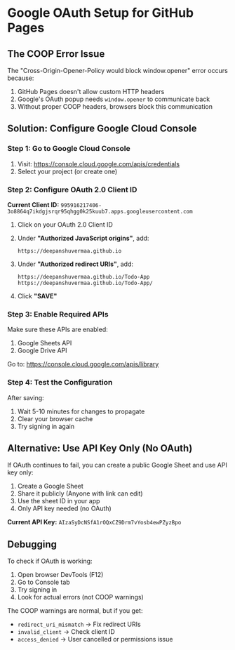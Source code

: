 # Google OAuth Setup for GitHub Pages

## The COOP Error Issue

The "Cross-Origin-Opener-Policy would block window.opener" error occurs because:
1. GitHub Pages doesn't allow custom HTTP headers
2. Google's OAuth popup needs `window.opener` to communicate back
3. Without proper COOP headers, browsers block this communication

## Solution: Configure Google Cloud Console

### Step 1: Go to Google Cloud Console
1. Visit: https://console.cloud.google.com/apis/credentials
2. Select your project (or create one)

### Step 2: Configure OAuth 2.0 Client ID

**Current Client ID:** `995916217406-3o8864q7ikdgjsrqr95qhgg0k25kuub7.apps.googleusercontent.com`

1. Click on your OAuth 2.0 Client ID
2. Under **"Authorized JavaScript origins"**, add:
   ```
   https://deepanshuvermaa.github.io
   ```

3. Under **"Authorized redirect URIs"**, add:
   ```
   https://deepanshuvermaa.github.io/Todo-App
   https://deepanshuvermaa.github.io/Todo-App/
   ```

4. Click **"SAVE"**

### Step 3: Enable Required APIs

Make sure these APIs are enabled:
1. Google Sheets API
2. Google Drive API

Go to: https://console.cloud.google.com/apis/library

### Step 4: Test the Configuration

After saving:
1. Wait 5-10 minutes for changes to propagate
2. Clear your browser cache
3. Try signing in again

## Alternative: Use API Key Only (No OAuth)

If OAuth continues to fail, you can create a public Google Sheet and use API key only:

1. Create a Google Sheet
2. Share it publicly (Anyone with link can edit)
3. Use the sheet ID in your app
4. Only API key needed (no OAuth)

**Current API Key:** `AIzaSyDcNSfA1rOQxCZ9Drm7vYosb4ewPZyzBpo`

## Debugging

To check if OAuth is working:
1. Open browser DevTools (F12)
2. Go to Console tab
3. Try signing in
4. Look for actual errors (not COOP warnings)

The COOP warnings are normal, but if you get:
- `redirect_uri_mismatch` → Fix redirect URIs
- `invalid_client` → Check client ID
- `access_denied` → User cancelled or permissions issue
